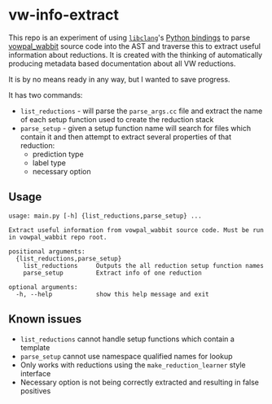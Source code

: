 # vw-info-extract

This repo is an experiment of using [`libclang`](https://clang.llvm.org/doxygen/group__CINDEX.html)'s [Python bindings](https://pypi.org/project/libclang/) to parse [vowpal_wabbit](https://github.com/VowpalWabbit/vowpal_wabbit) source code into the AST and traverse this to extract useful information about reductions. It is created with the thinking of automatically producing metadata based documentation about all VW reductions.

It is by no means ready in any way, but I wanted to save progress.

It has two commands:
- `list_reductions` - will parse the `parse_args.cc` file and extract the name of each setup function used to create the reduction stack
- `parse_setup` - given a setup function name will search for files which contain it and then attempt to extract several properties of that reduction:
    - prediction type
    - label type
    - necessary option

## Usage

```
usage: main.py [-h] {list_reductions,parse_setup} ...

Extract useful information from vowpal_wabbit source code. Must be run in vowpal_wabbit repo root.

positional arguments:
  {list_reductions,parse_setup}
    list_reductions     Outputs the all reduction setup function names
    parse_setup         Extract info of one reduction

optional arguments:
  -h, --help            show this help message and exit
```

## Known issues
- `list_reductions` cannot handle setup functions which contain a template
- `parse_setup` cannot use namespace qualified names for lookup
- Only works with reductions using the `make_reduction_learner` style interface
- Necessary option is not being correctly extracted and resulting in false positives